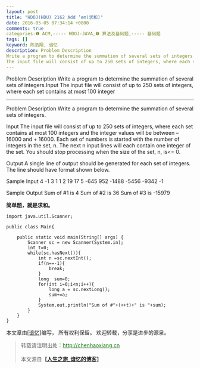 ```yaml
---
layout: post
title: "HDOJ(HDU) 2162 Add ‘em(求和)"
date: 2016-05-05 07:34:14 +0800
comments: true
categories:❶ ACM,----- HDOJ-JAVA,❺ 算法及基础题,----- 基础题
tags: []
keyword: 陈浩翔, 谙忆
description: Problem Description 
Write a program to determine the summation of several sets of integers.Input 
The input file will consist of up to 250 sets of integers, where each set contains at most 100 integer 
---
```



Problem Description 
Write a program to determine the summation of several sets of integers.Input 
The input file will consist of up to 250 sets of integers, where each set contains at most 100 integer
<!-- more -->
----------

Problem Description
Write a program to determine the summation of several sets of integers.

 

Input
The input file will consist of up to 250 sets of integers, where each set contains at most 100 integers and the integer values will be between –16000 and + 16000. Each set of numbers is started with the number of integers in the set, n. The next n input lines will each contain one integer of the set. You should stop processing when the size of the set, n, is<= 0. 
 

Output
A single line of output should be generated for each set of integers. The line should have format shown below.

 

Sample Input
4
-1
3
1
1
2
19
17
5
-645
952
-1488
-5456
-9342
-1
 

Sample Output
Sum of #1 is 4
Sum of #2 is 36
Sum of #3 is -15979



**简单题，就是求和。**

```
import java.util.Scanner;

public class Main{

	public static void main(String[] args) {
		Scanner sc = new Scanner(System.in);
		int t=0;
		while(sc.hasNext()){
			int n =sc.nextInt();
			if(n==-1){
				break;
			}
			long  sum=0;
			for(int i=0;i<n;i++){
				long a = sc.nextLong();
				sum+=a;
			}
			System.out.println("Sum of #"+(++t)+" is "+sum);
		}
	}
}

```



本文章由<a href="http://chenhaoxiang.cn/">[谙忆]</a>编写， 所有权利保留。 
欢迎转载，分享是进步的源泉。
<blockquote cite='陈浩翔'>
<p background-color='#D3D3D3'>转载请注明出处：<a href='http://chenhaoxiang.cn'><font color="green">http://chenhaoxiang.cn</font></a><br><br>
本文源自<strong>【<a href='http://chenhaoxiang.cn' target='_blank'>人生之旅_谙忆的博客</a>】</strong></p>
</blockquote>
